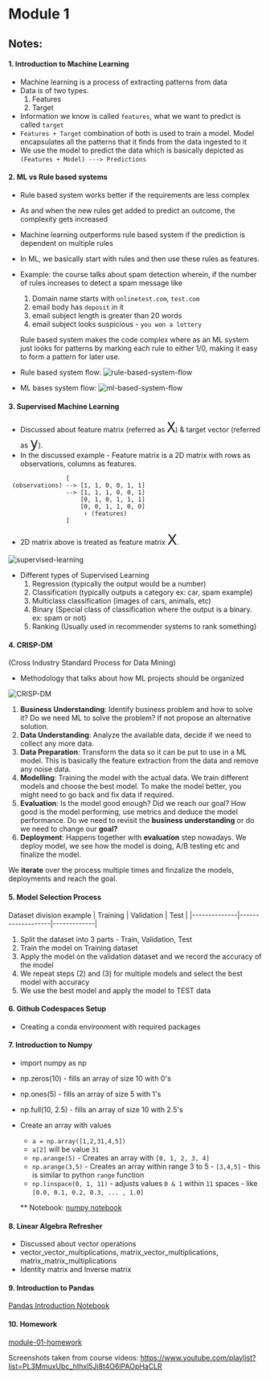 # Module 1

## Notes:

#### 1. Introduction to Machine Learning
- Machine learning is a process of extracting patterns from data
- Data is of two types.
    1. Features
    2. Target
- Information we know is called `features`, what we want to predict is called `target`
- `Features + Target` combination of both is used to train a model. Model encapsulates all the patterns that it finds from the data ingested to it
- We use the model to predict the data which is basically depicted as 
    `(Features + Model) ---> Predictions`


#### 2. ML vs Rule based systems
- Rule based system works better if the requirements are less complex
- As and when the new rules get added to predict an outcome, the complexity gets increased
- Machine learning outperforms rule based system if the prediction is dependent on multiple rules
- In ML, we basically start with rules and then use these rules as features.
- Example: the course talks about spam detection wherein, if the number of rules increases to detect a spam message like
    1. Domain name starts with `onlinetest.com`, `test.com`
    2. email body has `deposit` in it
    3. email subject length is greater than 20 words
    4. email subject looks suspicious - `you won a lottery`

   Rule based system makes the code complex where as an ML system just looks for patterns by marking each rule to either 1/0, making it easy to form a pattern for later use.
- Rule based system flow:
![rule-based-system-flow](./images/Rules-based-system.png)


- ML bases system flow:
![ml-based-system-flow](./images/ML-based-system.png)


#### 3. Supervised Machine Learning
- Discussed about feature matrix (referred as <font size="6">`X`</font>) & target vector (referred as <font size="6">`y`</font>). 
- In the discussed example - Feature matrix is a 2D matrix with rows as observations, columns as features.
```
                [
 (observations) --> [1, 1, 0, 0, 1, 1] 
                --> [1, 1, 1, 0, 0, 1] 
                    [0, 1, 0, 1, 1, 1] 
                    [0, 0, 1, 1, 0, 0]
                     ↑ (features)
                ]
```
- 2D matrix above is treated as feature matrix <span style="font-size: 2em;">X</span>.

![supervised-learning](./images/supervised-learning-function.png)


- Different types of Supervised Learning
    1. Regression (typically the output would be a number)
    2. Classification (typically outputs a category ex: car, spam example)
    3. Multiclass classification (images of cars, animals, etc)
    4. Binary (Special class of classification where the output is a binary. ex: spam or not)
    5. Ranking (Usually used in recommender systems to rank something)

#### 4. CRISP-DM
(Cross Industry Standard Process for Data Mining)

- Methodology that talks about how ML projects should be organized

![CRISP-DM](./images/CRISP-DM.png)

1. **Business Understanding**: Identify business problem and how to solve it? Do we need ML to solve the problem? If not propose an alternative solution.
2. **Data Understanding**: Analyze the available data, decide if we need to collect any more data.
3. **Data Preparation**: Transform the data so it can be put to use in a ML model. This is basically the feature extraction from the data and remove any noise data.
4. **Modelling**: Training the model with the actual data. We train different models and choose the best model. To make the model better, you might need to go back and fix data if required.
5. **Evaluation**: Is the model good enough? Did we reach our goal? How good is the model performing, use metrics and deduce the model performance. Do we need to revisit the **business understanding** or do we need to change our **goal?**
6. **Deployment**: Happens together with **evaluation** step nowadays. We deploy model, we see how the model is doing, A/B testing etc and finalize the model.

We __**iterate**__ over the process multiple times and finzalize the models, deployments and reach the goal.

#### 5. Model Selection Process

Dataset division example
|    Training  |    Validation     |    Test     |
|--------------|-------------------|-------------|
1. Split the dataset into 3 parts - Train, Validation, Test
2. Train the model on Training dataset
3. Apply the model on the validation dataset and we record the accuracy of the model
4. We repeat steps (2) and (3) for multiple models and select the best model with accuracy
5. We use the best model and apply the model to TEST data

#### 6. Github Codespaces Setup
- Creating a conda environment with required packages

#### 7. Introduction to Numpy

- import numpy as np
- np.zeros(10) - fills an array of size 10 with 0's
- np.ones(5) - fills an array of size 5 with 1's
- np.full(10, 2.5) - fills an array of size 10 with 2.5's
- Create an array with values
    * `a = np.array([1,2,31,4,5])`
    * `a[2]` will be value `31`
    * `np.arange(5)` - Creates an array with `[0, 1, 2, 3, 4]`
    * `np.arange(3,5)` - Creates an array within range 3 to 5 - `[3,4,5]` - this is similar to python `range` function
    * `np.linspace(0, 1, 11)` - adjusts values `0 & 1` within `11` spaces - like `[0.0, 0.1, 0.2, 0.3, ... , 1.0]`

    ** Notebook: [numpy notebook](./notebooks/numpy-intro.ipynb)


#### 8. Linear Algebra Refresher
- Discussed about vector operations
- vector_vector_multiplications, matrix_vector_multiplications, matrix_matrix_multiplications
- Identity matrix and Inverse matrix

#### 9. Introduction to Pandas
[Pandas Introduction Notebook](./notebooks/pandas-intro.ipynb)

#### 10. Homework
[module-01-homework](../homeworks/01-module/homework.ipynb)

Screenshots taken from course videos: https://www.youtube.com/playlist?list=PL3MmuxUbc_hIhxl5Ji8t4O6lPAOpHaCLR